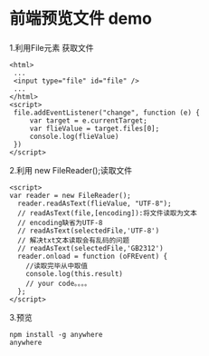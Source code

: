 # 前端预览文件 demo
### 


1.利用File元素 获取文件   

``````
<html>
 ...
 <input type="file" id="file" />
 ...
</html>
<script>
 file.addEventListener("change", function (e) {
     var target = e.currentTarget;
     var flieValue = target.files[0];
     console.log(flieValue)
 })
</script>
``````

2.利用 new FileReader();读取文件

``````
<script>
var reader = new FileReader();
  reader.readAsText(flieValue, "UTF-8");
  // readAsText(file,[encoding]):将文件读取为文本
  // encoding缺省为UTF-8   
  // readAsText(selectedFile,'UTF-8')
  // 解决txt文本读取会有乱码的问题
  // readAsText(selectedFile,'GB2312')
  reader.onload = function (oFREvent) {
    //读取完毕从中取值
    console.log(this.result)
    // your code。。。。
  };
</script>
``````

3.预览    
```````
npm install -g anywhere
anywhere
```````
